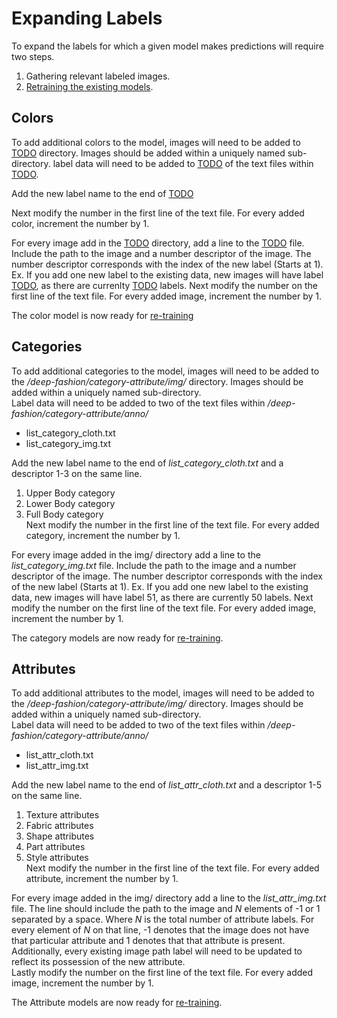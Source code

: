 # Expanding Labels

To expand the labels for which a given model makes predictions will require two steps.  
1. Gathering relevant labeled images.  
2. [Retraining the existing models](models.md#retraining).  

## Colors

To add additional colors to the model, images will need to be added to [TODO](TODO) directory. Images should be added within a uniquely named sub-directory. label data will need to be added to [TODO](TODO) of the text files within [TODO](TODO).

Add the new label name to the end of [TODO](TODO)

Next modify the number in the first line of the text file. For every added color, increment the number by 1.

For every image add in the [TODO](TODO) directory, add a line to the [TODO](TODO) file. Include the path to the image and a number descriptor of the image. The number descriptor corresponds with the index of the new label (Starts at 1). Ex. If you add one new label to the existing data, new images will have label [TODO](TODO), as there are currenlty [TODO](TODO) labels. Next modify the number on the first line of the text file. For every added image, increment the number by 1.

The color model is now ready for [re-training](models.md#retraining)

## Categories

To add additional categories to the model, images will need to be added to the */deep-fashion/category-attribute/img/* directory. Images should be added within a uniquely named sub-directory.  
Label data will need to be added to two of the text files within */deep-fashion/category-attribute/anno/*

 * list\_category\_cloth.txt  
 * list\_category\_img.txt

Add the new label name to the end of *list\_category\_cloth.txt* and a descriptor 1-3 on the same line.  
1. Upper Body category  
2. Lower Body category  
3. Full Body category  
Next modify the number in the first line of the text file. For every added category, increment the number by 1.

For every image added in the img/ directory add a line to the *list\_category\_img.txt* file. Include the path to the image and a number descriptor of the image. The number descriptor corresponds with the index of the new label (Starts at 1). Ex. If you add one new label to the existing data, new images will have label 51, as there are currently 50 labels.
Next modify the number on the first line of the text file. For every added image, increment the number by 1.

The category models are now ready for [re-training](models.md#retraining).

## Attributes

To add additional attributes to the model, images will need to be added to the */deep-fashion/category-attribute/img/* directory. Images should be added within a uniquely named sub-directory.  
Label data will need to be added to two of the text files within */deep-fashion/category-attribute/anno/*

 * list\_attr\_cloth.txt  
 * list\_attr\_img.txt

Add the new label name to the end of *list\_attr\_cloth.txt* and a descriptor 1-5 on the same line.  
1. Texture attributes  
2. Fabric attributes  
3. Shape attributes  
4. Part attributes  
5. Style attributes  
Next modify the number in the first line of the text file. For every added attribute, increment the number by 1.

For every image added in the img/ directory add a line to the *list\_attr\_img.txt* file. The line should include the path to the image and *N* elements of -1 or 1 separated by a space. Where *N* is the total number of attribute labels. For every element of *N* on that line, -1 denotes that the image does not have that particular attribute and 1 denotes that that attribute is present. Additionally, every existing image path label will need to be updated to reflect its possession of the new attribute.  
Lastly modify the number on the first line of the text file. For every added image, increment the number by 1.

The Attribute models are now ready for [re-training](models.md#retraining).

